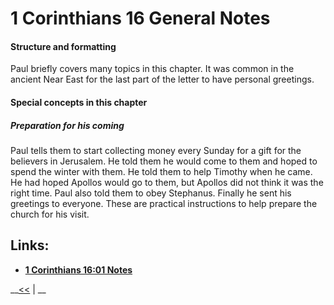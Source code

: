 # 1 Corinthians 16 General Notes #

#### Structure and formatting ####

Paul briefly covers many topics in this chapter. It was common in the ancient Near East for the last part of the letter to have personal greetings. 

#### Special concepts in this chapter ####

##### Preparation for his coming #####

Paul tells them to start collecting money every Sunday for a gift for the believers in Jerusalem. He told them he would come to them and hoped to spend the winter with them. He told them to help Timothy when he came. He had hoped Apollos would go to them, but Apollos did not think it was the right time. Paul also told them to obey Stephanus. Finally he sent his greetings to everyone. These are practical instructions to help prepare the church for his visit.

## Links: ##

* __[1 Corinthians 16:01 Notes](./01.md)__

__[<<](../15/intro.md) | __
